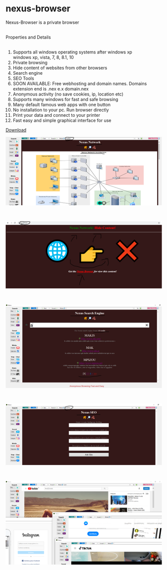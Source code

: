 # nexus-browser
Nexus-Browser is a private browser <br><br>

Properties and Details <br><br>
1) Supports all windows operating systems after windows xp <br> windows xp, vista, 7, 8, 8.1, 10 <br> 
2) Private browsing
3) Hide content of websites from other browsers
4) Search engine
5) SEO Tools
6) SOON AVAILABLE: Free webhosting and domain names. Domains extension end is .nex e.x domain.nex 
7) Anonymous activity (no save cookies, ip, location etc) <br> 
8) Supports many windows for fast and safe browsing <br>
9) Many default famous web apps with one button <br>
10) No installation to your pc. Run browser directly <br>
11) Print your data and connect to your printer <br>
12) Fast easy and simple graphical interface for use <br>
 
<a href="download/nexus.exe"> Download </a> <br/>

![scr11](screenshots/scr1.png) <br/><br/></br>

![scr2](screenshots/scr2.png) <br/><br/><br/> 

![scr3](screenshots/scr3.png) <br/><br/><br/>

![scr4](screenshots/scr4.png) <br/><br/><br/>

![nexus-browser1](imgs/nexus-browser1.png) <br/><br/><br/>

